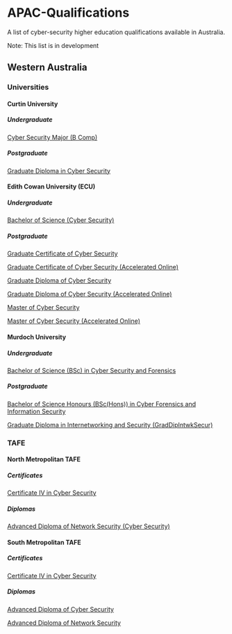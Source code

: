 # APAC-Qualifications
A list of cyber-security higher education qualifications available in Australia.

Note: This list is in development

## Western Australia
### Universities
#### Curtin University
##### Undergraduate
[Cyber Security Major (B Comp)](https://study.curtin.edu.au/offering/course-ug-cyber-security-major-b-comp--mjru-cybsev1/)

##### Postgraduate
[Graduate Diploma in Cyber Security](https://study.curtin.edu.au/offering/course-pg-graduate-diploma-in-cyber-security--gd-cybsecv1/)


#### Edith Cowan University (ECU)
##### Undergraduate
[Bachelor of Science (Cyber Security)](https://www.ecu.edu.au/degrees/courses/bachelor-of-science-cyber-security)

##### Postgraduate
[Graduate Certificate of Cyber Security](https://www.ecu.edu.au/degrees/courses/graduate-certificate-of-cyber-security)

[Graduate Certificate of Cyber Security (Accelerated Online)](https://www.ecu.edu.au/degrees/courses/graduate-certificate-of-cyber-security-accelerated-online)

[Graduate Diploma of Cyber Security](https://www.ecu.edu.au/degrees/courses/graduate-diploma-of-cyber-security)

[Graduate Diploma of Cyber Security (Accelerated Online)](https://www.ecu.edu.au/degrees/courses/graduate-diploma-of-cyber-security-accelerated-online)

[Master of Cyber Security](https://www.ecu.edu.au/degrees/courses/master-of-cyber-security)

[Master of Cyber Security (Accelerated Online)](https://www.ecu.edu.au/degrees/courses/master-of-cyber-security-accelerated-online)

#### Murdoch University
##### Undergraduate
[Bachelor of Science (BSc) in Cyber Security and Forensics](https://www.murdoch.edu.au/study/courses/course-details/cyber-security-and-forensics-(bsc)#)

##### Postgraduate
[Bachelor of Science Honours (BSc(Hons)) in Cyber Forensics and Information Security](https://www.murdoch.edu.au/study/courses/course-details/Cyber-Security-and-Forensics-Honours-(BSc(Hons))#)

[Graduate Diploma in Internetworking and Security (GradDipIntwkSecur)
](https://www.murdoch.edu.au/study/courses/course-details/Graduate-Diploma-in-Internetworking-and-Security-(GradDipIntwkSecur)#)

### TAFE
#### North Metropolitan TAFE
##### Certificates

[Certificate IV in Cyber Security](https://www.northmetrotafe.wa.edu.au/courses/certificate-iv-cyber-security)

##### Diplomas

[Advanced Diploma of Network Security (Cyber Security)](https://www.northmetrotafe.wa.edu.au/courses/advanced-diploma-network-security-cyber-security)

#### South Metropolitan TAFE

##### Certificates
[Certificate IV in Cyber Security](https://www.southmetrotafe.wa.edu.au/courses/certificate-iv-cyber-security)

##### Diplomas
[Advanced Diploma of Cyber Security](https://www.southmetrotafe.wa.edu.au/courses/advanced-diploma-cyber-security)

[Advanced Diploma of Network Security](https://www.southmetrotafe.wa.edu.au/courses/advanced-diploma-network-security)